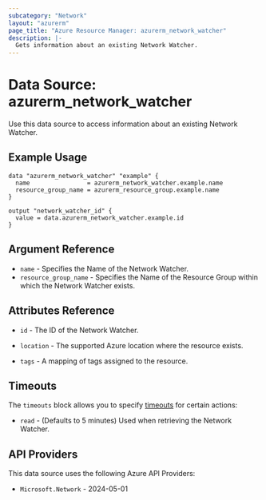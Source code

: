 ```yaml
---
subcategory: "Network"
layout: "azurerm"
page_title: "Azure Resource Manager: azurerm_network_watcher"
description: |-
  Gets information about an existing Network Watcher.
---
```


# Data Source: azurerm_network_watcher

Use this data source to access information about an existing Network Watcher.

## Example Usage

```hcl
data "azurerm_network_watcher" "example" {
  name                = azurerm_network_watcher.example.name
  resource_group_name = azurerm_resource_group.example.name
}

output "network_watcher_id" {
  value = data.azurerm_network_watcher.example.id
}
```

## Argument Reference

* `name` - Specifies the Name of the Network Watcher.
* `resource_group_name` - Specifies the Name of the Resource Group within which the Network Watcher exists.

## Attributes Reference

* `id` - The ID of the Network Watcher.

* `location` - The supported Azure location where the resource exists.

* `tags` - A mapping of tags assigned to the resource.

## Timeouts

The `timeouts` block allows you to specify [timeouts](https://www.terraform.io/language/resources/syntax#operation-timeouts) for certain actions:

* `read` - (Defaults to 5 minutes) Used when retrieving the Network Watcher.

## API Providers
<!-- This section is generated, changes will be overwritten -->
This data source uses the following Azure API Providers:

* `Microsoft.Network` - 2024-05-01
